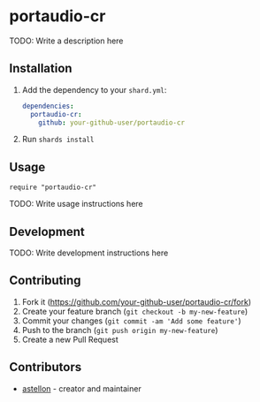 # portaudio-cr

TODO: Write a description here

## Installation

1. Add the dependency to your `shard.yml`:

   ```yaml
   dependencies:
     portaudio-cr:
       github: your-github-user/portaudio-cr
   ```

2. Run `shards install`

## Usage

```crystal
require "portaudio-cr"
```

TODO: Write usage instructions here

## Development

TODO: Write development instructions here

## Contributing

1. Fork it (<https://github.com/your-github-user/portaudio-cr/fork>)
2. Create your feature branch (`git checkout -b my-new-feature`)
3. Commit your changes (`git commit -am 'Add some feature'`)
4. Push to the branch (`git push origin my-new-feature`)
5. Create a new Pull Request

## Contributors

- [astellon](https://github.com/your-github-user) - creator and maintainer
